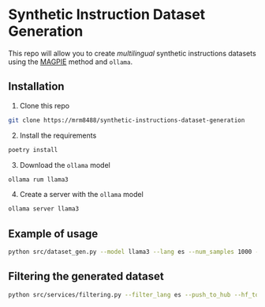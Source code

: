 # Synthetic Instruction Dataset Generation
This repo will allow you to create *multilingual* synthetic instructions datasets using the [MAGPIE](https://arxiv.org/abs/2406.08464) method and `ollama`.

## Installation
1. Clone this repo
```bash
git clone https://mrm8488/synthetic-instructions-dataset-generation
```

2. Install the requirements
```bash
poetry install
```

3. Download the `ollama` model
```bash
ollama rum llama3
```

4. Create a server with the `ollama` model
```bash
ollama server llama3
```


## Example of usage
```bash
python src/dataset_gen.py --model llama3 --lang es --num_samples 1000 --push_to_hub --hf_token <YOUR_HUGGINGFACE_TOKEN>
```


## Filtering the generated dataset
```bash
python src/services/filtering.py --filter_lang es --push_to_hub --hf_token <YOUR_HUGGINGFACE_TOKEN> 
```